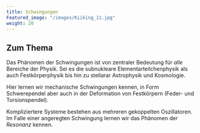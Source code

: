 ```yaml
---
title: Schwingungen
Featured_image: "/images/Kiiking_11.jpg"
weight: 20
---
```

## Zum Thema
Das Phänomen der Schwingungen ist von zentraler Bedeutung für *alle* Bereiche
der Physik. Sei es die subnukleare Elementarteilchenphysik als auch Festkörperphysik bis hin 
zu stellarar Astrophysik und Kosmologie. 

Hier lernen wir mechanische Schwingungen kennen, in Form  Schwerependel aber auch 
in der Deformation von Festkörpern (Feder- und Torsionspendel). 

Kompliziertere Systeme bestehen aus mehreren gekoppelten Oszillatoren. Im Falle einer
angeregten Schwingung lernen wir das Phänomen der _Resonanz_  kennen.


